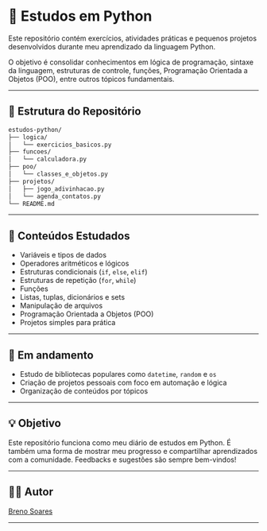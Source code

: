 # 🐍 Estudos em Python

Este repositório contém exercícios, atividades práticas e pequenos projetos desenvolvidos durante meu aprendizado da linguagem Python.

O objetivo é consolidar conhecimentos em lógica de programação, sintaxe da linguagem, estruturas de controle, funções, Programação Orientada a Objetos (POO), entre outros tópicos fundamentais.

---

## 📁 Estrutura do Repositório

```bash
estudos-python/
├── logica/
│   └── exercicios_basicos.py
├── funcoes/
│   └── calculadora.py
├── poo/
│   └── classes_e_objetos.py
├── projetos/
│   ├── jogo_adivinhacao.py
│   └── agenda_contatos.py
└── README.md
```
---

## 🧠 Conteúdos Estudados

- Variáveis e tipos de dados
- Operadores aritméticos e lógicos
- Estruturas condicionais (`if`, `else`, `elif`)
- Estruturas de repetição (`for`, `while`)
- Funções
- Listas, tuplas, dicionários e sets
- Manipulação de arquivos
- Programação Orientada a Objetos (POO)
- Projetos simples para prática

---

## 🚀 Em andamento

- Estudo de bibliotecas populares como `datetime`, `random` e `os`
- Criação de projetos pessoais com foco em automação e lógica
- Organização de conteúdos por tópicos

---

## 💡 Objetivo

Este repositório funciona como meu diário de estudos em Python. É também uma forma de mostrar meu progresso e compartilhar aprendizados com a comunidade. Feedbacks e sugestões são sempre bem-vindos!

---

## 🧑‍💻 Autor

[Breno Soares](https://github.com/cssbreno)

---
